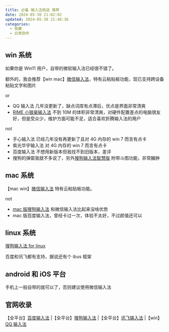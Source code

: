 ```yaml
---
title: 必备 输入法挑选 推荐
date: 2024-05-30 21:02:02
updated: 2024-05-30 21:48:36
categories:
  - 收藏
  - 日常软件
---
```


## win 系统

如果你是 Win11 用户，自带的微软输入法已经很不错了。

额外的，我会推荐【win mac】[微信输入法](https://z.weixin.qq.com/)，特有云粘贴板功能，现已支持跨设备粘贴文字和图片

or

* QQ 输入法 几年没更新了，缺点词库有点滞后，优点是界面非常清爽
* [RIME 小狼毫输入法](https://rime.im) 不到 10M 的体积非常清爽，对硬件配置差点的电脑很友好，但是受众少，维护方面可能不足，适合喜欢折腾输入法的用户

not

* 手心输入法  已经几年没有再更新了且对 4G 内存的 win 7 而言有点卡
* 紫光华宇输入法 对 4G 内存的 win 7 而言有点卡
* 百度输入法 不想用新版本但我找不到旧版本，差评
* 搜狗的弹窗我就不多说了，另外[搜狗输入法智慧版](https://pinyin.sogou.com/zhihui) 附带斗图功能，非常臃肿

<!-- more -->

## mac 系统

【mac win】[微信输入法](https://z.weixin.qq.com) 特有云粘贴板功能。

not

* [mac 版搜狗输入法](https://pinyin.sogou.com/mac) 和微信输入法比起来没啥优势
* mac 版百度输入法，曾经卡过一次，体验不太好，不过颜值还可以

## linux 系统

[搜狗输入法 for linux](https://shurufa.sogou.com/linux)

百度和讯飞都有支持，据说还有个 ibus 框架

## android 和 iOS 平台

手机上一般自带的就可以了，否则建议使用微信输入法

## 官网收录

【全平台】[百度输入法](https://shurufa.baidu.com) |【全平台】[搜狗输入法](https://shurufa.sogou.com) |【全平台】[讯飞输入法](https://srf.xunfei.cn) |【win】[QQ 输入法](https://qq.pinyin.cn)
